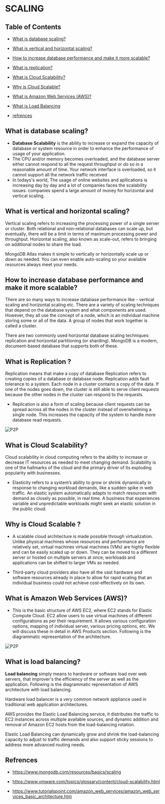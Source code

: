 # **SCALING**

## Table of Contents

- [What is database scaling?](#what-is-database-scaling)

- [What is vertical and horizontal scaling?](#what-is-vertical-and-horizontal-scaling)

- [How to increase database performance and make it more scalable?](#how-to-increase-database-performance-and-make-it-more-scalable)

- [What is replication?](#what-is-replication)

- [What is Cloud Scalability?](#what-is-cloud-scalability)

- [Why is Cloud Scalable?](#why-is-cloud-scalable)

- [What is Amazon Web Services (AWS)?](#what-is-amazon-web-services-aws)

- [What is Load Balancing](#what-is-load-balancing)

- [refrences](#refrences)

## What is database scaling?

- **Database Scalability** is the ability to increase or expand the capacity of database or system resource in order to enhance the performance of usage of your application.
- The CPU and/or memory becomes overloaded, and the database server either cannot respond to all the request throughput or do so in a reasonable amount of time. Your network interface is overloaded, so it cannot support all the network traffic received
- In todays's world, The usage of online websites and apllications is increasing day by day and a lot of companies faces the scalability issues. companies spend a large amount of money for horizontal and vertical scaling.

## What is vertical and horizontal scaling?

Vertical scaling refers to increasing the processing power of a single server or cluster. Both relational and non-relational databases can scale up, but eventually, there will be a limit in terms of maximum processing power and throughput. Horizontal scaling, also known as scale-out, refers to bringing on additional nodes to share the load.

MongoDB Atlas makes it simple to vertically or horizontally scale up or down as needed. You can even enable auto-scaling so your available resources always meet your needs.

## How to increase database performance and make it more scalable?

There are so many ways to increase database performance like - vertical scaling and horizontal scaling etc. There are a variety of scaling techniques that depend on the database system and what components are used. However, they all use the concept of a node, which is an individual machine storing some or all of the data. A group of nodes that work together is called a cluster.

There are two commonly used horizontal database scaling techniques: replication and horizontal partitioning (or sharding). MongoDB is a modern, document-based database that supports both of these.

## What is Replication ?

 Replication means that make a copy of database Replication refers to creating copies of a database or database node. Replication adds fault tolerance to a system. Each node in a cluster contains a copy of the data. If one of the nodes goes down, the cluster is still able to serve client requests because the other nodes in the cluster can respond to the requests.

- Replication is also a form of scaling because client requests can be spread across all the nodes in the cluster instead of overwhelming a single node. This increases the capacity of the system to handle more database read requests.

![P2P](https://webimages.mongodb.com/_com_assets/cms/lly2dso5vg9pytd6i-image5.jpg?auto=format%252Ccompress)

## What is Cloud Scalability?

 Cloud scalability in cloud computing refers to the ability to increase or decrease IT resources as needed to meet changing demand. Scalability is one of the hallmarks of the cloud and the primary driver of its exploding popularity with businesses.

- Elasticity refers to a system’s ability to grow or shrink dynamically in response to changing workload demands, like a sudden spike in web traffic. An elastic system automatically adapts to match resources with demand as closely as possible, in real time. A business that experiences variable and unpredictable workloads might seek an elastic solution in the public cloud.

## Why is Cloud Scalable ?

- A scalable cloud architecture is made possible through virtualization. Unlike physical machines whose resources and performance are relatively set, virtual machines virtual machines (VMs) are highly flexible and can be easily scaled up or down. They can be moved to a different server or hosted on multiple servers at once; workloads and applications can be shifted to larger VMs as needed.

- Third-party cloud providers also have all the vast hardware and software resources already in place to allow for rapid scaling that an individual business could not achieve cost-effectively on its own.

## What is Amazon Web Services (AWS)?

- This is the basic structure of AWS EC2, where EC2 stands for Elastic Compute Cloud. EC2 allow users to use virtual machines of different configurations as per their requirement. It allows various configuration options, mapping of individual server, various pricing options, etc. We will discuss these in detail in AWS Products section. Following is the diagrammatic representation of the architecture.

![P2P](https://www.tutorialspoint.com/amazon_web_services/images/architecture.jpg)

## What is load balancing?

**Load balancing** simply means to hardware or software load over web servers, that improver's the efficiency of the server as well as the application. Following is the diagrammatic representation of AWS architecture with load balancing.

Hardware load balancer is a very common network appliance used in traditional web application architectures.

AWS provides the Elastic Load Balancing service, it distributes the traffic to EC2 instances across multiple available sources, and dynamic addition and removal of Amazon EC2 hosts from the load-balancing rotation.

Elastic Load Balancing can dynamically grow and shrink the load-balancing capacity to adjust to traffic demands and also support sticky sessions to address more advanced routing needs.

## Refrences

- <https://www.mongodb.com/resources/basics/scaling>

- <https://www.vmware.com/topics/glossary/content/cloud-scalability.html>

- <https://www.tutorialspoint.com/amazon_web_services/amazon_web_services_basic_architecture.htm>
